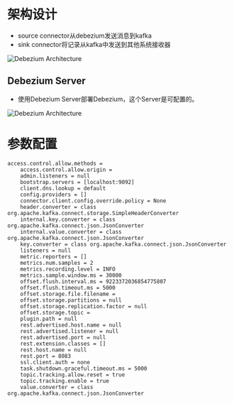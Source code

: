 # 架构设计

* source connector从debezium发送消息到kafka
* sink connector将记录从kafka中发送到其他系统接收器

![Debezium Architecture](https://debezium.io/documentation/reference/1.4/_images/debezium-architecture.png)

## Debezium Server

* 使用Debezium Server部署Debezium，这个Server是可配置的。

![Debezium Architecture](https://debezium.io/documentation/reference/1.4/_images/debezium-server-architecture.png)

# 参数配置

```properties
access.control.allow.methods = 
	access.control.allow.origin = 
	admin.listeners = null
	bootstrap.servers = [localhost:9092]
	client.dns.lookup = default
	config.providers = []
	connector.client.config.override.policy = None
	header.converter = class org.apache.kafka.connect.storage.SimpleHeaderConverter
	internal.key.converter = class org.apache.kafka.connect.json.JsonConverter
	internal.value.converter = class org.apache.kafka.connect.json.JsonConverter
	key.converter = class org.apache.kafka.connect.json.JsonConverter
	listeners = null
	metric.reporters = []
	metrics.num.samples = 2
	metrics.recording.level = INFO
	metrics.sample.window.ms = 30000
	offset.flush.interval.ms = 9223372036854775807
	offset.flush.timeout.ms = 5000
	offset.storage.file.filename = 
	offset.storage.partitions = null
	offset.storage.replication.factor = null
	offset.storage.topic = 
	plugin.path = null
	rest.advertised.host.name = null
	rest.advertised.listener = null
	rest.advertised.port = null
	rest.extension.classes = []
	rest.host.name = null
	rest.port = 8083
	ssl.client.auth = none
	task.shutdown.graceful.timeout.ms = 5000
	topic.tracking.allow.reset = true
	topic.tracking.enable = true
	value.converter = class org.apache.kafka.connect.json.JsonConverter
```

